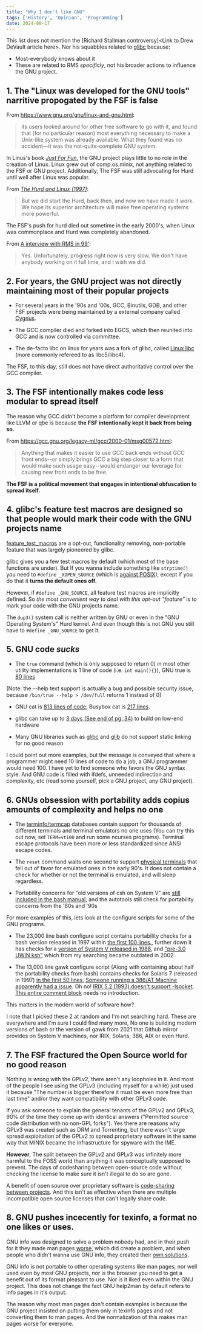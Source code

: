 ```yaml
---
title: "Why I don't like GNU"
tags: ['History', 'Opinion', 'Programming']
date: 2024-08-17
---
```

This list does not mention the \[Richard Stallman controversy\]\<Link to Drew DeVault article here\>.
Nor his squabbles related to [glibc](https://sourceware.org/legacy-ml/libc-hacker/2000-06/msg00233.html)
because:

- Most-everybody knows about it
- These are related to RMS _specificly_, not his broader actions to influence the GNU project.

## 1. The "Linux was developed for the GNU tools" narritive propogated by the FSF is false

From https://www.gnu.org/gnu/linux-and-gnu.html:
>its users looked around for other free software to go with it, and found that (for no particular reason) most everything necessary to make a Unix-like system was already available.
What they found was no accident—it was the not-quite-complete GNU system.

In Linus's book *[Just For Fun]*, the GNU project plays little to no role in the creation of Linux.
Linux grew out of comp.os.minix, not anything related to the FSF or GNU project. Additionally, The FSF was
still advocating for Hurd until well after Linux was popular.

From *[The Hurd and Linux (1997)]*:
>But we did start the Hurd, back then, and now we have made it work. We hope its superior architecture will make free operating systems more powerful.

The FSF's push for hurd died out sometime in the early 2000's, when Linux was commonplace and Hurd was completely abandoned.

From [A interview with RMS in 99'][RMS tech interview]:
> Yes. Unfortunately, progress right now is very slow. We don't have anybody working on it full time, and I wish we did.

## 2. For years, the GNU project was not directly maintaining most of their popular projects

- For several years in the '90s and '00s, GCC, Binutils, GDB, and other FSF projects were being maintained by a external company called [Cygnus].

- The GCC compiler died and forked into EGCS, which then reunited into GCC and is now controlled via committee.

- The de-facto libc on linux for years was a fork of glibc, called [Linux libc] (more commonly refereed to as libc5/libc4).

The FSF, to this day, still does not have direct authoritative control over the GCC compiler.

## 3. The FSF intentionally makes code less modular to spread itself

The reason why GCC didn't become a platform for compiler development like LLVM or qbe is because **the FSF
intentionally kept it back from being so.**

From https://gcc.gnu.org/legacy-ml/gcc/2000-01/msg00572.html:
> Anything that makes it easier to use GCC back ends without GCC front
ends--or simply brings GCC a big step closer to a form that would make
such usage easy--would endanger our leverage for causing new front
ends to be free.

**The FSF is a political movement that engages in intentional obfuscation to spread itself.**

## 4. glibc's feature test macros are designed so that people would mark their code with the GNU projects name

[feature_test_macros] are a opt-out, functionality removing, non-portable feature that was largely pioneered
by glibc.

glibc gives you a few test macros by default (which most of the base functions are under).
But If you wanna include something like `strptime()` you need to `#define _XOPEN_SOURCE`
(which is [against POSIX]), except if you do that it **turns the default ones off.**

However, if `#define _GNU_SOURCE`, all feature test macros are implicitly defined.
So *the most convenient way to deal with this opt-out "feature"* is to mark your code with the
GNU projects name.

The `dup3()` system call is neither written by GNU or even in the "GNU Operating System's"
Hurd kernel. And even though this is not GNU you still have to `#define _GNU_SOURCE` to get it.

## 5. GNU code *sucks*

- The `true` command (which is only supposed to return 0) in most other utility implementations is 1 line of
code (i.e. `int main(){}`), GNU true is [80 lines](https://github.com/coreutils/coreutils/blob/master/src/true.c)

(Note: the --help text support is actually a bug and possible security issue, because `/bin/true --help > /dev/full` returns 1 instead of 0)

- GNU cat is [813 lines of code](https://github.com/coreutils/coreutils/blob/master/src/cat.c), Busybox cat is
[217 lines](https://git.busybox.net/busybox/tree/coreutils/cat.c).

- glibc can take up to [3 days (See end of pg. 34)](https://linuxfromscratch.org/lfs/downloads/11.0/LFS-BOOK-11.0.pdf) to build on low-end hardware

- Many GNU libraries such as [glibc](https://stackoverflow.com/questions/57476533/why-is-statically-linking-glibc-discouraged) and [glib](https://bugzilla.gnome.org/show_bug.cgi?id=768215#c16) do not support static linking for no good reason

I could point out more examples, but the message is conveyed that where a programmer might need 10 lines of code to do a job, a GNU programmer would need 100. I have yet to find someone who favors the GNU syntax style. And GNU code is filled with ifdefs, unneeded indirection and complexity, etc (read some yourself, pick a GNU project, any GNU project).

## 6. GNUs obsession with portability adds copius amounts of complexity and helps no one

- The [terminfo/termcap](https://invisible-island.net/ncurses/ncurses.faq.html#which_terminfo) databases
contain support for thousands of different terminals and terminal emulators no one uses (You can try this
out now, set `TERM=vt100` and run some ncurses programs). Terminal escape protocols have been more or less
standardized since ANSI escape codes.

- The `reset` command waits one second to support [physical terminals](https://unix.stackexchange.com/questions/335648/why-does-the-reset-command-include-a-delay) that fell out of favor for emulated ones in the early 90's. It does not contain a check for whether or not the terminal is emulated, and will sleep regardless.

- Portability concerns for "old versions of csh on System V" are [still included in the bash manual](https://www.gnu.org/software/bash/manual/bash.html#Installing-Bash), and the autotools still check for portability concerns from the '80s and '90s

For more examples of this, lets look at the configure scripts for some of the GNU programs.

- The 23,000 line bash configure script contains portability checks for a bash version released in 1997 within [the first 100 lines.](https://github.com/bminor/bash/blob/master/configure#L67C29-L67C38), further down it has checks for a [version of System V released in 1988](https://github.com/bminor/bash/blob/master/configure#L596C29-L596C35), and ["pre-3.0 UWIN ksh"](https://github.com/bminor/bash/blob/master/configure#L22254) which from my searching became outdated in 2002.

-  The 13,000 line gawk configure script (Along with containing about half the portability checks from bash) contains checks for Solaris 7 (released in 1997) [in the first 50 lines](https://github.com/forkmirror/gawk/blob/master/configure), [Someone running a 386/AT Machine apparently had a issue](https://github.com/forkmirror/gawk/blob/master/configure#L39C34-L39C43). Oh no! [IRIX 5.2 (1993) doesn't support -lsocket](https://github.com/forkmirror/gawk/blob/master/configure#L11088). [This entire comment block](https://github.com/forkmirror/gawk/blob/master/configure#L2651) needs no introduction.

This matters in the modern world of software how?

I note that I picked these 2 at random and I'm not searching hard. These are everywhere and I'm sure I could
find many more, No one is building modern versions of bash or the version of gawk from 2021 that Github
mirror provides on System V machines, nor IRIX, Solaris, 386, AIX or even Hurd.

## 7. The FSF fractured the Open Source world for no good reason

Nothing is _wrong_ with the GPLv2, there aren't any loopholes in it. And most of the people I see using the GPLv3
(including myself for a while) just used it because "The number is bigger therefore it must be even more free than last time" and/or they want compatibility with other GPLv3 code.

If you ask someone to explain the general tenants of the GPLv2 and GPLv3, 90% of the time they come up
with identical answers ("Permitted source code distribution with no non-GPL forks"). Yes there are reasons
why GPLv3 was created such as DRM and Torrenting, but there wasn't large spread exploitation of the GPLv2 to
spread proprietary software in the same way that MINIX became the infrastructure for spyware with the IME.

**However**, The split between the GPLv2 and GPLv3 was infinitely more harmful to the FOSS world than anything it was
conceptually supposed to prevent. The days of codesharing between open-source code without checking the license to make sure it isn't illegal to do so are gone.

A benefit of open source over proprietary software is [code-sharing between projects](https://www.catb.org/~esr/writings/taoup/html/ch16s01.html). And this isn't as effective when there are multiple incompatible open
source licenses that can't legally share code.

## 8. GNU pushes incecently for texinfo, a format no one likes or uses.

GNU info was designed to solve a problem nobody had, and in their push for it they made man pages [worse](https://www.youtube.com/watch?v=rGSZFmQuQrU), which did create a problem, and when people who didn't wanna use GNU info, they created their [own solutions](https://cheat.sh).

GNU info is not portable to other operating systems like man pages, nor well used even by most GNU projects,
nor is the browser you need to get a benefit out of its format pleasant to use. Nor is it liked even within the GNU project.
This does not change the fact GNU help2man by default refers to info pages in it's output.

The reason why most man pages don't contain examples is because the GNU project insisted on putting them only in
texinfo pages and not converting them to man pages. And the normalization of this makes man pages worse for
everyone.

[Cygnus]: https://en.wikipedia.org/wiki/Cygnus_Solutions
[Linux libc]: https://www.man7.org/linux/man-pages/man7/libc.7.html
[The Hurd and Linux (1997)]: https://web.archive.org/web/19980126191050/http://www.gnu.org/software/hurd/hurd-and-linux.html
[feature_test_macros]: https://www.man7.org/linux/man-pages/man7/feature_test_macros.7.html
[against POSIX]: https://pubs.opengroup.org/onlinepubs/9799919799/
[Just For Fun]: https://books.google.com/books/about/Just_for_Fun.html?id=Q3aIPwAACAAJ
[RMS tech interview]: https://karmak.org/archive/2003/01/12-14-99.epl.html
